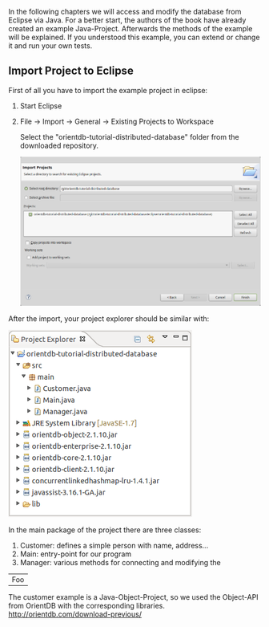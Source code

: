In the following chapters we will access and modify the database from Eclipse via Java.
For a better start, the authors of the book have already created an example Java-Project.
Afterwards the methods of the example will be explained. If you understood this example, you can extend or change it and run your own tests.

## Import Project to Eclipse

First of all you have to import the example project in eclipse:

1. Start Eclipse
1. File -> Import -> General -> Existing Projects to Workspace

    Select the "orientdb-tutorial-distributed-database" folder from the downloaded repository.
    
    ![](./images/project-import.png)

After the import, your project explorer should be similar with:

![](./images/project-explorer.png)

In the main package of the project there are three classes:
    
1. Customer:        defines a simple person with name, address...
2. Main:            entry-point for our program
3. Manager:         various methods for connecting and modifying the 

<table>
    <tr>
        <td>Foo</td>
    </tr>
</table>

The customer example is a Java-Object-Project, so we used the Object-API from OrientDB with the corresponding libraries.
http://orientdb.com/download-previous/
